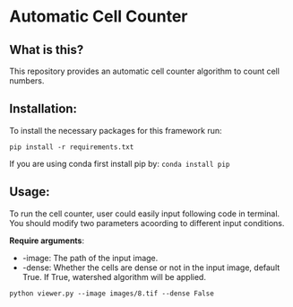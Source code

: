 # Automatic Cell Counter

## What is this?
This repository provides an automatic cell counter algorithm to count cell numbers.

## Installation:
To install the necessary packages for this framework run:
```
pip install -r requirements.txt
```
If you are using conda first install pip by: ```conda install pip```


## Usage:

To run the cell counter, user could easily input following code in terminal. You should modify two parameters acoording to different input conditions.

**Require arguments**:

* -image: The path of the input image.
* -dense: Whether the cells are dense or not in the input image, default True. If True, watershed algorithm will be applied.

```
python viewer.py --image images/8.tif --dense False 
```


